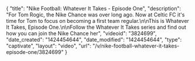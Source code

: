 {
    "title": "Nike Football: Whatever It Takes - Episode One",
    "description": "For Tom Rogic, the Nike Chance was over long ago. Now at Celtic FC it's time for Tom to focus on becoming a first team regular.\n\nThis is Whatever It Takes, Episode One.\n\nFollow the Whatever It Takes series and find out how you can join the Nike Chance her",
    "videoid": "3824699",
    "date_created": "1424454644",
    "date_modified": "1424454644",
    "type": "captivate",
    "layout": "video",
    "url": "\/v\/nike-football-whatever-it-takes-episode-one\/3824699"
}